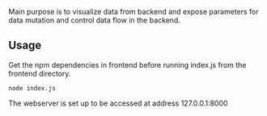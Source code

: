 Main purpose is to visualize data from backend and expose parameters for data mutation and control data flow in the backend.

Usage
-----

Get the npm dependencies in frontend before running index.js from the frontend directory.

	node index.js

The webserver is set up to be accessed at address 127.0.0.1:8000
